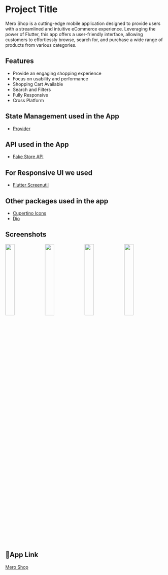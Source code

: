 
# Project Title

Mero Shop is a cutting-edge mobile application designed to provide users with a streamlined and intuitive eCommerce experience. Leveraging the power of Flutter, this app offers a user-friendly interface, allowing customers to effortlessly browse, search for, and purchase a wide range of products from various categories.


## Features

- Provide an engaging shopping experience
- Focus on usability and performance
- Shopping Cart Available
- Search and Filters
- Fully Responsive
- Cross Platform


## State Management used in the App

- [Provider](https://pub.dev/packages/provider)
## API used in the App

- [Fake Store API](https://fakestoreapi.com/)
## For Responsive UI we used

- [Flutter Screenutil](https://pub.dev/packages/flutter_screenutil)
## Other packages used in the app

- [Cupertino Icons](https://pub.dev/packages/cupertino_icons)
- [Dio](https://pub.dev/packages/dio)
## Screenshots
<img src="https://github.com/Yugesh-45d/Mero_Shop/assets/104973762/a62b8499-9c30-45f3-8712-684f0db94d97z" width="24%" height="auto" >
<img src="https://github.com/Yugesh-45d/Mero_Shop/assets/104973762/36e47ea6-86b1-45b8-8b94-c5084ff86f0b" width="24%" height="auto">
<img src="https://github.com/Yugesh-45d/Mero_Shop/assets/104973762/61071d4d-8da0-4284-989b-667638446ae9" width="24%" height="auto">
<img src="https://github.com/Yugesh-45d/Mero_Shop/assets/104973762/b22ca431-31ba-46d0-9265-6e4de6c15aa0" width="24%" height="auto">





## 🔗App Link
[Mero Shop](https://drive.google.com/file/d/1AG22xMB0u00aAchGW-t5ZZUvZav16HpJ/view?usp=sharing)


